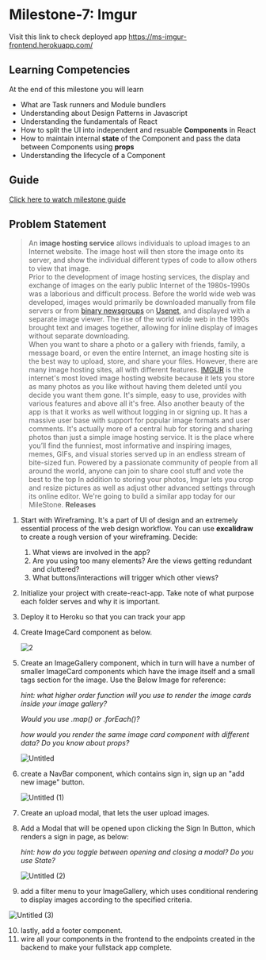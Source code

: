 # Milestone-7: Imgur

Visit this link to check deployed app
https://ms-imgur-frontend.herokuapp.com/

## Learning Competencies

At the end of this milestone you will learn

- What are Task runners and Module bundlers
- Understanding about Design Patterns in Javascript
- Understanding the fundamentals of React
- How to split the UI into independent and resuable **Components** in React
- How to maintain internal **state** of the Component and pass the data between Components using **props**
- Understanding the lifecycle of a Component


## Guide
[Click here to watch milestone guide](https://drive.google.com/open?id=11zh5Me-U9cIdbcmVdXOB7v1ApTCX7YG6)

## Problem Statement

> An **image hosting service** allows individuals to upload images to an Internet website. The image host will then store the image onto its server, and show the individual different types of code to allow others to view that image.  
> Prior to the development of image hosting services, the display and exchange of images on the early public Internet of the 1980s-1990s was a laborious and difficult process. Before the world wide web was developed, images would primarily be downloaded manually from file servers or from [binary newsgroups](https://en.wikipedia.org/wiki/Usenet_newsgroup#Binary_newsgroups) on [Usenet](https://en.wikipedia.org/wiki/Usenet), and displayed with a separate image viewer. The rise of the world wide web in the 1990s brought text and images together, allowing for inline display of images without separate downloading.  
> When you want to share a photo or a gallery with friends, family, a message board, or even the entire Internet, an image hosting site is the best way to upload, store, and share your files. However, there are many image hosting sites, all with different features.
> [IMGUR](https://imgur.com/) is the internet's most loved image hosting website because it lets you store as many photos as you like without having them deleted until you decide you want them gone. It's simple, easy to use, provides with various features and above all it's free. Also another beauty of the app is that it works as well without logging in or signing up.
> It has a massive user base with support for popular image formats and user comments. It's actually more of a central hub for storing and sharing photos than just a simple image hosting service.
> It is the place where you’ll find the funniest, most informative and inspiring images, memes, GIFs, and visual stories served up in an endless stream of bite-sized fun. Powered by a passionate community of people from all around the world, anyone can join to share cool stuff and vote the best to the top
> In addition to storing your photos, Imgur lets you crop and resize pictures as well as adjust other advanced settings through its online editor.
> We're going to build a similar app today for our MileStone.
**Releases**

1. Start with Wireframing. It's a part of UI of design and an extremely essential process of the web design workflow. You can use **excalidraw** to create a rough version of your wireframing. Decide:  
    1. What views are involved in the app? 
    2. Are you using too many elements? Are the views getting redundant and cluttered?
    3. What buttons/interactions will trigger which other views? 
2. Initialize your project with create-react-app. Take note of what purpose each folder serves and why it is important. 
3. Deploy it to Heroku so that you can track your app 
4. Create ImageCard component as below. 

    ![2](https://user-images.githubusercontent.com/19927261/175977970-c02a7491-88e0-4d8c-b3af-4c94b70c1a8d.png)

5. Create an ImageGallery component, which in turn will have a number of smaller ImageCard components which have the image itself and a small tags section for the image. Use the Below Image for reference:

    *hint: what higher order function will you use to render the image cards inside your image gallery?* 

    *Would you use .map() or .forEach()?* 

    *how would you render the same image card component with different data?* 
    *Do you know about props?*

    ![Untitled](https://user-images.githubusercontent.com/19927261/175978050-029bde3e-a95c-47ff-8b27-ee44d8489274.png)

6. create a NavBar component, which contains sign in, sign up an "add new image" button.

    ![Untitled (1)](https://user-images.githubusercontent.com/19927261/175978140-07c7a43e-6ca6-4d8b-9f9c-47c153211929.png)

7. Create an upload modal, that lets the user upload images. 
8. Add a Modal that will be opened upon clicking the Sign In Button, which renders a sign in page, as below:

    *hint: how do you toggle between opening and closing a modal? Do you use State?* 

    ![Untitled (2)](https://user-images.githubusercontent.com/19927261/175978246-43391bc1-3d9f-4755-9de5-2ccbe4e5a4d0.png)


9. add a filter  menu to your ImageGallery, which uses conditional rendering to display images according to the specified criteria. 

![Untitled (3)](https://user-images.githubusercontent.com/19927261/175978353-954dea6a-668f-439d-a6d2-ea3bf6adcab1.png)

10. lastly, add a footer component. 
11. wire all your components in the frontend to the endpoints created in the backend to make your fullstack app complete. 
